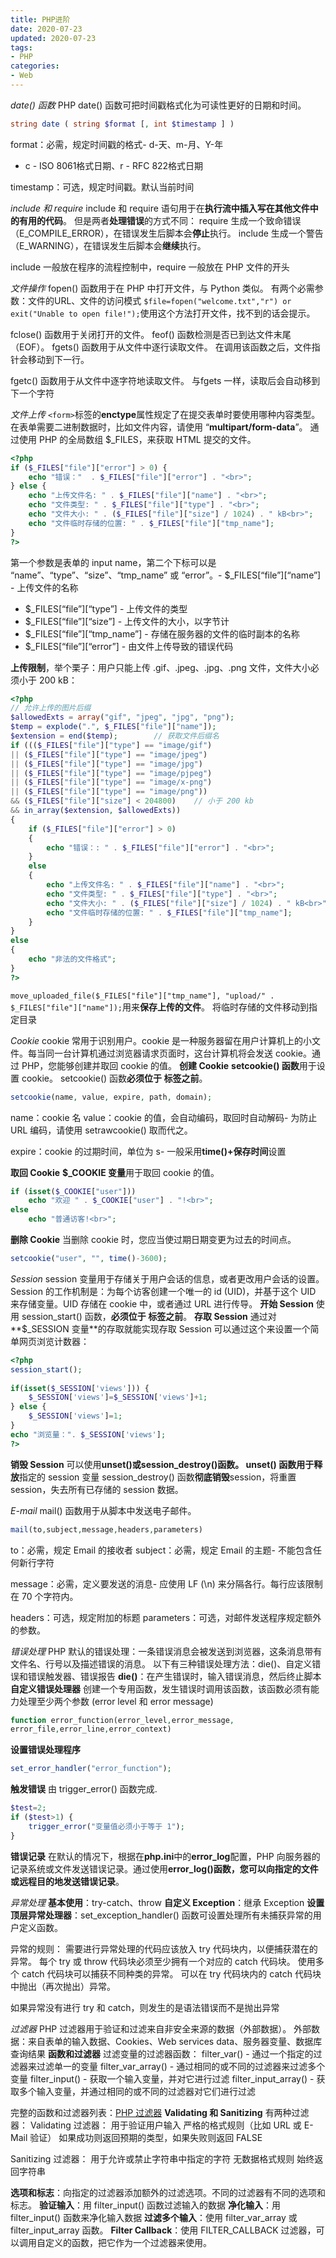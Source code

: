 ```yaml
---
title: PHP进阶
date: 2020-07-23
updated: 2020-07-23
tags:
- PHP
categories:
- Web
---
```


*date() 函数*
PHP date() 函数可把时间戳格式化为可读性更好的日期和时间。
```php
string date ( string $format [, int $timestamp ] )
```
format：必需，规定时间戳的格式- d-天、m-月、Y-年
- c - ISO 8061格式日期、r - RFC 822格式日期

timestamp：可选，规定时间戳。默认当前时间


*include 和 require*
include 和 require 语句用于在**执行流中插入写在其他文件中的有用的代码**。
但是两者**处理错误**的方式不同：
require 生成一个致命错误（E_COMPILE_ERROR），在错误发生后脚本会**停止**执行。
include 生成一个警告（E_WARNING），在错误发生后脚本会**继续**执行。

include 一般放在程序的流程控制中，require 一般放在 PHP 文件的开头

*文件操作*
fopen() 函数用于在 PHP 中打开文件，与 Python 类似。
有两个必需参数：文件的URL、文件的访问模式
`$file=fopen("welcome.txt","r") or exit("Unable to open file!");`使用这个方法打开文件，找不到的话会提示。

fclose() 函数用于关闭打开的文件。
feof() 函数检测是否已到达文件末尾（EOF）。
fgets() 函数用于从文件中逐行读取文件。
在调用该函数之后，文件指针会移动到下一行。

fgetc() 函数用于从文件中逐字符地读取文件。
与fgets 一样，读取后会自动移到下一个字符


*文件上传*
`<form>`标签的**enctype**属性规定了在提交表单时要使用哪种内容类型。在表单需要二进制数据时，比如文件内容，请使用 “**multipart/form-data**”。
通过使用 PHP 的全局数组 $_FILES，来获取 HTML 提交的文件。
```php
<?php
if ($_FILES["file"]["error"] > 0) {
    echo "错误："  . $_FILES["file"]["error"] . "<br>";
} else {
    echo "上传文件名: " . $_FILES["file"]["name"] . "<br>";
    echo "文件类型: " . $_FILES["file"]["type"] . "<br>";
    echo "文件大小: " . ($_FILES["file"]["size"] / 1024) . " kB<br>";
    echo "文件临时存储的位置: " . $_FILES["file"]["tmp_name"];
}
?>
```
第一个参数是表单的 input name，第二个下标可以是 “name”、“type”、“size”、“tmp_name” 或 “error”。- $_FILES[“file”][“name”] - 上传文件的名称
- $_FILES[“file”][“type”] - 上传文件的类型
- $_FILES[“file”][“size”] - 上传文件的大小，以字节计
- $_FILES[“file”][“tmp_name”] - 存储在服务器的文件的临时副本的名称
- $_FILES[“file”][“error”] - 由文件上传导致的错误代码


**上传限制**，举个栗子：用户只能上传 .gif、.jpeg、.jpg、.png 文件，文件大小必须小于 200 kB：
```php
<?php
// 允许上传的图片后缀
$allowedExts = array("gif", "jpeg", "jpg", "png");
$temp = explode(".", $_FILES["file"]["name"]);
$extension = end($temp);        // 获取文件后缀名
if ((($_FILES["file"]["type"] == "image/gif")
|| ($_FILES["file"]["type"] == "image/jpeg")
|| ($_FILES["file"]["type"] == "image/jpg")
|| ($_FILES["file"]["type"] == "image/pjpeg")
|| ($_FILES["file"]["type"] == "image/x-png")
|| ($_FILES["file"]["type"] == "image/png"))
&& ($_FILES["file"]["size"] < 204800)    // 小于 200 kb
&& in_array($extension, $allowedExts))
{
    if ($_FILES["file"]["error"] > 0)
    {
        echo "错误：: " . $_FILES["file"]["error"] . "<br>";
    }
    else
    {
        echo "上传文件名: " . $_FILES["file"]["name"] . "<br>";
        echo "文件类型: " . $_FILES["file"]["type"] . "<br>";
        echo "文件大小: " . ($_FILES["file"]["size"] / 1024) . " kB<br>";
        echo "文件临时存储的位置: " . $_FILES["file"]["tmp_name"];
    }
}
else
{
    echo "非法的文件格式";
}
?>
```
`move_uploaded_file($_FILES["file"]["tmp_name"], "upload/" . $_FILES["file"]["name"]);`用来**保存上传的文件**。
将临时存储的文件移动到指定目录


*Cookie*
cookie 常用于识别用户。cookie 是一种服务器留在用户计算机上的小文件。每当同一台计算机通过浏览器请求页面时，这台计算机将会发送 cookie。通过 PHP，您能够创建并取回 cookie 的值。
**创建 Cookie**
**setcookie() 函数**用于设置 cookie。
setcookie() 函数**必须位于 <html> 标签之前**。

```php
setcookie(name, value, expire, path, domain);
```
name：cookie 名
value：cookie 的值，会自动编码，取回时自动解码- 为防止 URL 编码，请使用 setrawcookie() 取而代之。

expire：cookie 的过期时间，单位为 s- 一般采用**time()+保存时间**设置


**取回 Cookie**
**$_COOKIE 变量**用于取回 cookie 的值。
```php
if (isset($_COOKIE["user"]))
    echo "欢迎 " . $_COOKIE["user"] . "!<br>";
else
    echo "普通访客!<br>";
```
**删除 Cookie**
当删除 cookie 时，您应当使过期日期变更为过去的时间点。
```php
setcookie("user", "", time()-3600);
```

*Session*
session 变量用于存储关于用户会话的信息，或者更改用户会话的设置。
Session 的工作机制是：为每个访客创建一个唯一的 id (UID)，并基于这个 UID 来存储变量。UID 存储在 cookie 中，或者通过 URL 进行传导。
**开始 Session**
使用 session_start() 函数，**必须位于 <html> 标签之前**。
**存取 Session**
通过对**$_SESSION 变量**的存取就能实现存取 Session
可以通过这个来设置一个简单网页浏览计数器：
```php
<?php
session_start();
 
if(isset($_SESSION['views'])) {
    $_SESSION['views']=$_SESSION['views']+1;
} else {
    $_SESSION['views']=1;
}
echo "浏览量：". $_SESSION['views'];
?>
```
**销毁 Session**
可以使用**unset()**或**session_destroy()**函数。
unset() 函数用于**释放**指定的 session 变量
session_destroy() 函数**彻底销毁**session，将重置 session，失去所有已存储的 session 数据。


*E-mail*
mail() 函数用于从脚本中发送电子邮件。
```php
mail(to,subject,message,headers,parameters)
```
to：必需，规定 Email 的接收者
subject：必需，规定 Email 的主题- 不能包含任何新行字符

message：必需，定义要发送的消息- 应使用 LF (\n) 来分隔各行。每行应该限制在 70 个字符内。

headers：可选，规定附加的标题
parameters：可选，对邮件发送程序规定额外的参数。


*错误处理*
PHP 默认的错误处理：一条错误消息会被发送到浏览器，这条消息带有文件名、行号以及描述错误的消息。
以下有三种错误处理方法：die()、自定义错误和错误触发器、错误报告
**die()**：在产生错误时，输入错误消息，然后终止脚本
**自定义错误处理器**
创建一个专用函数，发生错误时调用该函数，该函数必须有能力处理至少两个参数 (error level 和 error message)
```php
function error_function(error_level,error_message,
error_file,error_line,error_context)
```
**设置错误处理程序**
```php
set_error_handler("error_function");
```
**触发错误**
由 trigger_error() 函数完成.
```php
$test=2;
if ($test>1) {
    trigger_error("变量值必须小于等于 1");
}
```
**错误记录**
在默认的情况下，根据在**php.ini**中的**error_log**配置，PHP 向服务器的记录系统或文件发送错误记录。通过使用**error_log()**函数，您可以**向指定的文件或远程目的地发送错误记录**。

*异常处理*
**基本使用**：try-catch、throw
**自定义 Exception**：继承 Exception
**设置顶层异常处理器**：set_exception_handler() 函数可设置处理所有未捕获异常的用户定义函数。

异常的规则：
需要进行异常处理的代码应该放入 try 代码块内，以便捕获潜在的异常。
每个 try 或 throw 代码块必须至少拥有一个对应的 catch 代码块。
使用多个 catch 代码块可以捕获不同种类的异常。
可以在 try 代码块内的 catch 代码块中抛出（再次抛出）异常。

如果异常没有进行 try 和 catch，则发生的是语法错误而不是抛出异常

*过滤器*
PHP 过滤器用于验证和过滤来自非安全来源的数据（外部数据）。
外部数据：来自表单的输入数据、Cookies、Web services data、服务器变量、数据库查询结果
**函数和过滤器**
过滤变量的过滤器函数：
filter_var() - 通过一个指定的过滤器来过滤单一的变量
filter_var_array() - 通过相同的或不同的过滤器来过滤多个变量
filter_input() - 获取一个输入变量，并对它进行过滤
filter_input_array() - 获取多个输入变量，并通过相同的或不同的过滤器对它们进行过滤

完整的函数和过滤器列表：[PHP 过滤器](https://www.runoob.com/php/php-ref-filter.html)
**Validating 和 Sanitizing**
有两种过滤器：
Validating 过滤器：
用于验证用户输入
严格的格式规则（比如 URL 或 E-Mail 验证）
如果成功则返回预期的类型，如果失败则返回 FALSE

Sanitizing 过滤器：
用于允许或禁止字符串中指定的字符
无数据格式规则
始终返回字符串

**选项和标志**：向指定的过滤器添加额外的过滤选项。不同的过滤器有不同的选项和标志。
**验证输入**：用 filter_input() 函数过滤输入的数据
**净化输入**：用 filter_input() 函数来净化输入数据
**过滤多个输入**：使用 filter_var_array 或 filter_input_array 函数。
**Filter Callback**：使用 FILTER_CALLBACK 过滤器，可以调用自定义的函数，把它作为一个过滤器来使用。
